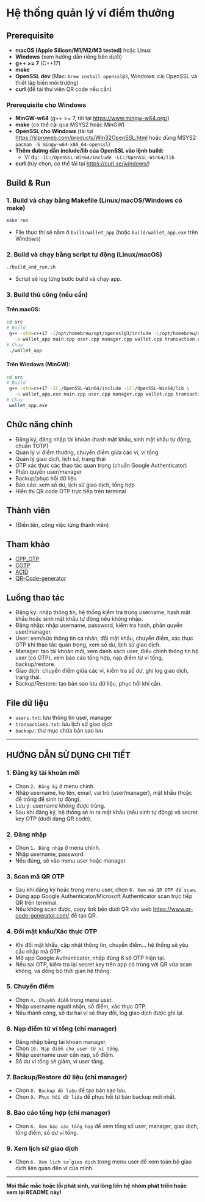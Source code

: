 # Hệ thống quản lý ví điểm thưởng

## Prerequisite
- **macOS (Apple Silicon/M1/M2/M3 tested)** hoặc Linux
- **Windows** (xem hướng dẫn riêng bên dưới)
- **g++ >= 7** (C++17)
- **make**
- **OpenSSL dev** (Mac: `brew install openssl@3`, Windows: cài OpenSSL và thiết lập biến môi trường)
- **curl** (để tải thư viện QR code nếu cần)

### Prerequisite cho Windows
- **MinGW-w64** (g++ >= 7, tải tại https://www.mingw-w64.org/)
- **make** (có thể cài qua MSYS2 hoặc MinGW)
- **OpenSSL cho Windows** (tải tại https://slproweb.com/products/Win32OpenSSL.html hoặc dùng MSYS2: `pacman -S mingw-w64-x86_64-openssl`)
- **Thêm đường dẫn include/lib của OpenSSL vào lệnh build:**
  - Ví dụ: `-IC:/OpenSSL-Win64/include -LC:/OpenSSL-Win64/lib`
- **curl** (tùy chọn, có thể tải tại https://curl.se/windows/)

## Build & Run
### 1. Build và chạy bằng Makefile (Linux/macOS/Windows có make)
```bash
make run
```
- File thực thi sẽ nằm ở `build/wallet_app` (hoặc `build/wallet_app.exe` trên Windows)

### 2. Build và chạy bằng script tự động (Linux/macOS)
```bash
./build_and_run.sh
```
- Script sẽ log từng bước build và chạy app.

### 3. Build thủ công (nếu cần)
#### Trên macOS:
```bash
cd src
# Build
 g++ -std=c++17 -I/opt/homebrew/opt/openssl@3/include -L/opt/homebrew/opt/openssl@3/lib \
   -o wallet_app main.cpp user.cpp manager.cpp wallet.cpp transaction.cpp utils.cpp data_manager.cpp otp.cpp qrcodegen.cpp -lssl -lcrypto
# Chạy
 ./wallet_app
```
#### Trên Windows (MinGW):
```bash
cd src
# Build
 g++ -std=c++17 -IC:/OpenSSL-Win64/include -LC:/OpenSSL-Win64/lib \
   -o wallet_app.exe main.cpp user.cpp manager.cpp wallet.cpp transaction.cpp utils.cpp data_manager.cpp otp.cpp qrcodegen.cpp -lssl -lcrypto
# Chạy
 wallet_app.exe
```

## Chức năng chính
- Đăng ký, đăng nhập tài khoản (hash mật khẩu, sinh mật khẩu tự động, chuẩn TOTP)
- Quản lý ví điểm thưởng, chuyển điểm giữa các ví, ví tổng
- Quản lý giao dịch, lịch sử, trạng thái
- OTP xác thực các thao tác quan trọng (chuẩn Google Authenticator)
- Phân quyền user/manager
- Backup/phục hồi dữ liệu
- Báo cáo: xem số dư, lịch sử giao dịch, tổng hợp
- Hiển thị QR code OTP trực tiếp trên terminal

## Thành viên
- (Điền tên, công việc từng thành viên)

## Tham khảo
- [CPP_OTP](https://github.com/patzol768/cpp-otp)
- [COTP](https://github.com/tilkinsc/COTP)
- [ACID](https://200lab.io/blog/acid-la-gi/)
- [QR-Code-generator](https://github.com/nayuki/QR-Code-generator)

## Luồng thao tác
- Đăng ký: nhập thông tin, hệ thống kiểm tra trùng username, hash mật khẩu hoặc sinh mật khẩu tự động nếu không nhập.
- Đăng nhập: nhập username, password, kiểm tra hash, phân quyền user/manager.
- User: xem/sửa thông tin cá nhân, đổi mật khẩu, chuyển điểm, xác thực OTP khi thao tác quan trọng, xem số dư, lịch sử giao dịch.
- Manager: tạo tài khoản mới, xem danh sách user, điều chỉnh thông tin hộ user (có OTP), xem báo cáo tổng hợp, nạp điểm từ ví tổng, backup/restore.
- Giao dịch: chuyển điểm giữa các ví, kiểm tra số dư, ghi log giao dịch, trạng thái.
- Backup/Restore: tạo bản sao lưu dữ liệu, phục hồi khi cần.

## File dữ liệu
- `users.txt`: lưu thông tin user, manager
- `transactions.txt`: lưu lịch sử giao dịch
- `backup/`: thư mục chứa bản sao lưu

---

## HƯỚNG DẪN SỬ DỤNG CHI TIẾT

### 1. Đăng ký tài khoản mới
- Chọn `2. Đăng ký` ở menu chính.
- Nhập username, họ tên, email, vai trò (user/manager), mật khẩu (hoặc để trống để sinh tự động).
- Lưu ý: username không được trùng.
- Sau khi đăng ký, hệ thống sẽ in ra mật khẩu (nếu sinh tự động) và secret key OTP (dưới dạng QR code).

### 2. Đăng nhập
- Chọn `1. Đăng nhập` ở menu chính.
- Nhập username, password.
- Nếu đúng, sẽ vào menu user hoặc manager.

### 3. Scan mã QR OTP
- Sau khi đăng ký hoặc trong menu user, chọn `8. Xem mã QR OTP để scan`.
- Dùng app Google Authenticator/Microsoft Authenticator scan trực tiếp QR trên terminal.
- Nếu không scan được, copy link bên dưới QR vào web https://www.qr-code-generator.com/ để tạo QR.

### 4. Đổi mật khẩu/Xác thực OTP
- Khi đổi mật khẩu, cập nhật thông tin, chuyển điểm... hệ thống sẽ yêu cầu nhập mã OTP.
- Mở app Google Authenticator, nhập đúng 6 số OTP hiện tại.
- Nếu sai OTP, kiểm tra lại secret key trên app có trùng với QR vừa scan không, và đồng bộ thời gian hệ thống.

### 5. Chuyển điểm
- Chọn `4. Chuyển điểm` trong menu user.
- Nhập username người nhận, số điểm, xác thực OTP.
- Nếu thành công, số dư hai ví sẽ thay đổi, log giao dịch được ghi lại.

### 6. Nạp điểm từ ví tổng (chỉ manager)
- Đăng nhập bằng tài khoản manager.
- Chọn `10. Nạp điểm cho user từ ví tổng`.
- Nhập username user cần nạp, số điểm.
- Số dư ví tổng sẽ giảm, ví user tăng.

### 7. Backup/Restore dữ liệu (chỉ manager)
- Chọn `8. Backup dữ liệu` để tạo bản sao lưu.
- Chọn `9. Phục hồi dữ liệu` để phục hồi từ bản backup mới nhất.

### 8. Báo cáo tổng hợp (chỉ manager)
- Chọn `6. Xem báo cáo tổng hợp` để xem tổng số user, manager, giao dịch, tổng điểm, số dư ví tổng.

### 9. Xem lịch sử giao dịch
- Chọn `6. Xem lịch sử giao dịch` trong menu user để xem toàn bộ giao dịch liên quan đến ví của mình.

---

**Mọi thắc mắc hoặc lỗi phát sinh, vui lòng liên hệ nhóm phát triển hoặc xem lại README này!** 